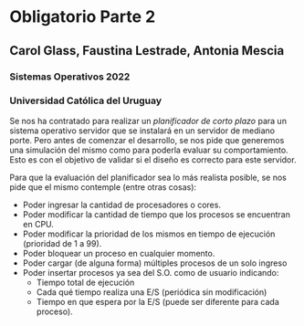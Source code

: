# Obligatorio Parte 2

## Carol Glass, Faustina Lestrade, Antonia Mescia

### Sistemas Operativos 2022

### Universidad Católica del Uruguay

Se nos ha contratado para realizar un *planificador de corto plazo* para un sistema operativo servidor que se instalará en un servidor de mediano porte. Pero antes de comenzar el desarrollo, se nos pide que generemos una simulación del mismo como para poderla evaluar su comportamiento. Esto es con el objetivo de validar si el diseño es correcto para este servidor. 

Para que la evaluación del planificador sea lo más realista posible, se nos pide que el mismo contemple (entre otras cosas): 

- Poder ingresar la cantidad de procesadores o cores.
- Poder modificar la cantidad de tiempo que los procesos se encuentran en CPU.
- Poder modificar la prioridad de los mismos en tiempo de ejecución (prioridad de 1 a 99).
- Poder bloquear un proceso en cualquier momento.
- Poder cargar (de alguna forma) múltiples procesos de un solo ingreso
- Poder insertar procesos ya sea del S.O. como de usuario indicando:
    - Tiempo total de ejecución
    - Cada qué tiempo realiza una E/S (periódica sin modificación)
    - Tiempo en que espera por la E/S (puede ser diferente para cada proceso).
